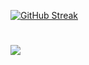 [![GitHub Streak](https://github-readme-streak-stats.herokuapp.com?user=optimistic-ninja9090&theme=radical&date_format=j%20M%5B%20Y%5D&border=7443D5)](https://git.io/streak-stats)
# <img style="padding: 0; width=100%" src="https://github-readme-stats.vercel.app/api?username=optimistic-ninja9090&show_icons=true&theme=radical"/>
